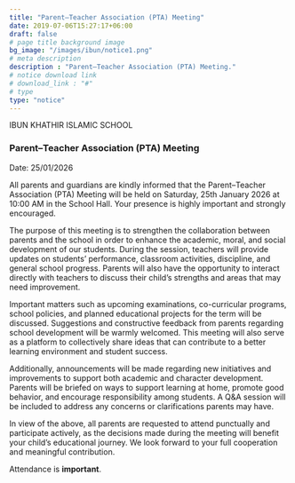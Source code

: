```yaml
---
title: "Parent–Teacher Association (PTA) Meeting"
date: 2019-07-06T15:27:17+06:00
draft: false
# page title background image
bg_image: "/images/ibun/notice1.png"
# meta description
description : "Parent–Teacher Association (PTA) Meeting."
# notice download link
# download_link : "#"
# type
type: "notice"
---
```



IBUN KHATHIR ISLAMIC SCHOOL
### Parent–Teacher Association (PTA) Meeting
Date: 25/01/2026

All parents and guardians are kindly informed that the Parent–Teacher Association (PTA) Meeting will be held on Saturday, 25th January 2026 at 10:00 AM in the School Hall. Your presence is highly important and strongly encouraged.

The purpose of this meeting is to strengthen the collaboration between parents and the school in order to enhance the academic, moral, and social development of our students. During the session, teachers will provide updates on students’ performance, classroom activities, discipline, and general school progress. Parents will also have the opportunity to interact directly with teachers to discuss their child’s strengths and areas that may need improvement.

Important matters such as upcoming examinations, co-curricular programs, school policies, and planned educational projects for the term will be discussed. Suggestions and constructive feedback from parents regarding school development will be warmly welcomed. This meeting will also serve as a platform to collectively share ideas that can contribute to a better learning environment and student success.

Additionally, announcements will be made regarding new initiatives and improvements to support both academic and character development. Parents will be briefed on ways to support learning at home, promote good behavior, and encourage responsibility among students. A Q&A session will be included to address any concerns or clarifications parents may have.

In view of the above, all parents are requested to attend punctually and participate actively, as the decisions made during the meeting will benefit your child’s educational journey. We look forward to your full cooperation and meaningful contribution.

Attendance is **important**.